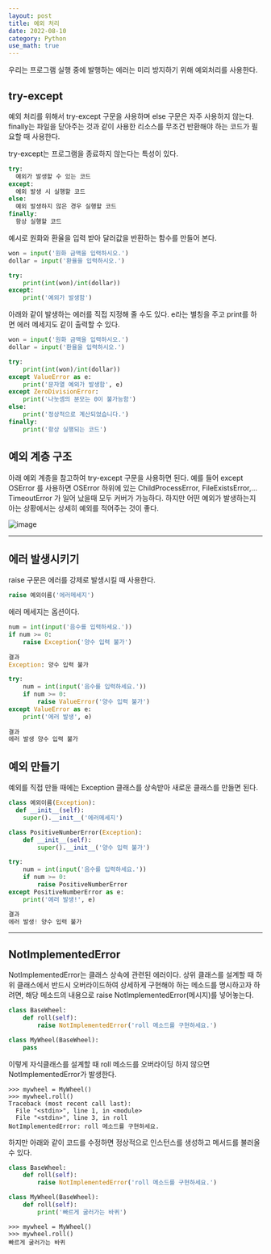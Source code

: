 ```yaml
---
layout: post
title: 예외 처리
date: 2022-08-10
category: Python
use_math: true
---
```


우리는 프로그램 실행 중에 발행하는 에러는 미리 방지하기 위해 예외처리를 사용한다. 

## try-except

예외 처리를 위해서 try-except 구문을 사용하며 else 구문은 자주 사용하지 않는다. finally는 파일을 닫아주는 것과 같이 사용한 리소스를 무조건 반환해야 하는 코드가 필요할 때 사용한다. 

try-except는 프로그램을 종료하지 않는다는 특성이 있다. 

```python
try:
  예외가 발생할 수 있는 코드
except:
  예외 발생 시 실행할 코드
else:
  예외 발생하지 않은 경우 실행할 코드
finally:
  항상 실행할 코드
```

예시로 원화와 환율을 입력 받아 달러값을 반환하는 함수를 만들어 본다. 

```python
won = input('원화 금액을 입력하시오.')
dollar = input('환율을 입력하시오.')

try:
    print(int(won)/int(dollar))
except:
    print('예외가 발생함')
```


아래와 같이 발생하는 에러를 직접 지정해 줄 수도 있다. e라는 별칭을 주고 print를 하면 에러 메세지도 같이 출력할 수 있다. 

```python
won = input('원화 금액을 입력하시오.')
dollar = input('환율을 입력하시오.')

try:
    print(int(won)/int(dollar))
except ValueError as e:
    print('문자열 예외가 발생함', e)
except ZeroDivisionError:
    print('나눗셈의 분모는 0이 불가능함')
else: 
    print('정상적으로 계산되었습니다.')
finally:
    print('항상 실행되는 코드')
```

## 예외 계층 구조 

아래 예외 계층을 참고하여 try-except 구문을 사용하면 된다. 
예를 들어 except OSError 를 사용하면 OSError 하위에 있는 ChildProcessError, FileExistsError,... TimeoutError 가 일어 났을때 모두 커버가 가능하다. 
하지만 어떤 예외가 발생하는지 아는 상황에서는 상세히 예외를 적어주는 것이 좋다. 

![image](https://user-images.githubusercontent.com/61526722/183683233-f5445e17-7780-48cc-8866-e2f65db20a5c.png)



---

## 에러 발생시키기

raise 구문은 에러를 강제로 발생시킬 때 사용한다. 

```python
raise 예외이름('에러메세지')
```
에러 메세지는 옵션이다. 

```python
num = int(input('음수를 입력하세요.'))
if num >= 0:
    raise Exception('양수 입력 불가')
    
결과
Exception: 양수 입력 불가
```

```python
try:
    num = int(input('음수를 입력하세요.'))
    if num >= 0:
        raise ValueError('양수 입력 불가')
except ValueError as e: 
    print('에러 발생', e)
    
결과
에러 발생 양수 입력 불가
```

## 예외 만들기

예외를 직접 만들 때에는 Exception 클래스를 상속받아 새로운 클래스를 만들면 된다. 

```python
class 예외이름(Exception):
  def __init__(self):
    super().__init__('에러메세지')
```

```python
class PositiveNumberError(Exception):
    def __init__(self):
        super().__init__('양수 입력 불가')

try:
    num = int(input('음수를 입력하세요.'))
    if num >= 0:
        raise PositiveNumberError
except PositiveNumberError as e: 
    print('에러 발생!', e)

결과
에러 발생! 양수 입력 불가
```

---

## NotImplementedError

NotImplementedError는 클래스 상속에 관련된 에러이다. 
상위 클래스를 설계할 때 하위 클래스에서 반드시 오버라이드하여 상세하게 구현해야 하는 메소드를 명시하고자 하려면, 해당 메소드의 내용으로 raise NotImplementedError(메시지)를 넣어놓는다. 


```python
class BaseWheel:
    def roll(self):
        raise NotImplementedError('roll 메소드를 구현하세요.')

class MyWheel(BaseWheel):
    pass
```

이렇게 자식클래스를 설계할 때 roll 메소드를 오버라이딩 하지 않으면 NotImplementedError가 발생한다. 

```
>>> mywheel = MyWheel()
>>> mywheel.roll()
Traceback (most recent call last):
  File "<stdin>", line 1, in <module>
  File "<stdin>", line 3, in roll
NotImplementedError: roll 메소드를 구현하세요.
```

하지만 아래와 같이 코드를 수정하면 정상적으로 인스턴스를 생성하고 메서드를 불러올 수 있다.

```python
class BaseWheel:
    def roll(self):
        raise NotImplementedError('roll 메소드를 구현하세요.')

class MyWheel(BaseWheel):
    def roll(self):
        print('빠르게 굴러가는 바퀴')
```

```
>>> mywheel = MyWheel()
>>> mywheel.roll()
빠르게 굴러가는 바퀴
```
